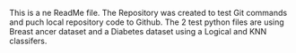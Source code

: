 This is a ne ReadMe file.  The Repository was created to test Git commands and puch local repository code to Github.
The 2 test python files are using Breast ancer dataset and a Diabetes dataset using a Logical and KNN classifers.